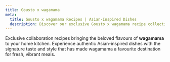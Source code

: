 ```yaml
---
title: Gousto x wagamama
meta:
  title: Gousto x wagamama Recipes | Asian-Inspired Dishes
  description: Discover our exclusive Gousto x wagamama recipe collection. Recreate authentic wagamama flavours at home with these Asian-inspired dishes and signature favourites.
---
```


Exclusive collaboration recipes bringing the beloved flavours of **wagamama** to your home kitchen. Experience authentic Asian-inspired dishes with the signature taste and style that has made wagamama a favourite destination for fresh, vibrant meals.
